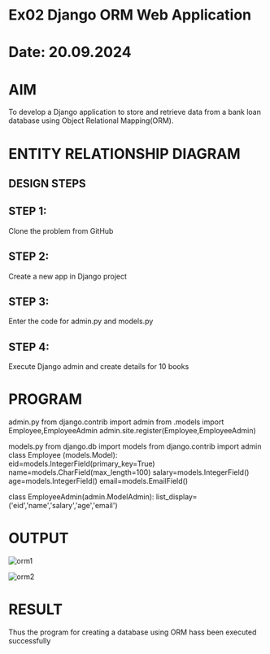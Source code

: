 # Ex02 Django ORM Web Application
# Date: 20.09.2024
# AIM
To develop a Django application to store and retrieve data from a bank loan database using Object Relational Mapping(ORM).

# ENTITY RELATIONSHIP DIAGRAM
## DESIGN STEPS
## STEP 1:
Clone the problem from GitHub

## STEP 2:
Create a new app in Django project

## STEP 3:
Enter the code for admin.py and models.py

## STEP 4:
Execute Django admin and create details for 10 books

# PROGRAM
admin.py
from django.contrib import admin
from .models import Employee,EmployeeAdmin
admin.site.register(Employee,EmployeeAdmin)

models.py
from django.db import models
from django.contrib import admin
class Employee (models.Model):
    eid=models.IntegerField(primary_key=True)
    name=models.CharField(max_length=100)
    salary=models.IntegerField()
    age=models.IntegerField()
    email=models.EmailField()
 
class EmployeeAdmin(admin.ModelAdmin):
    list_display=('eid','name','salary','age','email')

# OUTPUT

![orm1](https://github.com/user-attachments/assets/e0be541b-cf35-42c9-b3f5-dde8400ea6d9)

![orm2](https://github.com/user-attachments/assets/f9a82434-b049-437e-b3bf-c52093b29ad2)






# RESULT
Thus the program for creating a database using ORM hass been executed successfully
